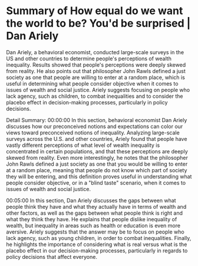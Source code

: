 # Summary of How equal do we want the world to be? You'd be surprised | Dan Ariely

Dan Ariely, a behavioral economist, conducted large-scale surveys in the US and other countries to determine people's perceptions of wealth inequality. Results showed that people's perceptions were deeply skewed from reality. He also points out that philosopher John Rawls defined a just society as one that people are willing to enter at a random place, which is useful in determining what people consider objective when it comes to issues of wealth and social justice. Ariely suggests focusing on people who lack agency, such as children, to combat inequalities and to consider the placebo effect in decision-making processes, particularly in policy decisions.

Detail Summary: 
00:00:00
In this section, behavioral economist Dan Ariely discusses how our preconceived notions and expectations can color our views toward preconceived notions of inequality. Analyzing large-scale surveys across the U.S. and other countries, Ariely found that people have vastly different perceptions of what level of wealth inequality is concentrated in certain populations, and that these perceptions are deeply skewed from reality. Even more interestingly, he notes that the philosopher John Rawls defined a just society as one that you would be willing to enter at a random place, meaning that people do not know which part of society they will be entering, and this definition proves useful in understanding what people consider objective, or in a "blind taste" scenario, when it comes to issues of wealth and social justice.

00:05:00
In this section, Dan Ariely discusses the gaps between what people think they have and what they actually have in terms of wealth and other factors, as well as the gaps between what people think is right and what they think they have. He explains that people dislike inequality of wealth, but inequality in areas such as health or education is even more aversive. Ariely suggests that the answer may be to focus on people who lack agency, such as young children, in order to combat inequalities. Finally, he highlights the importance of considering what is real versus what is the placebo effect in our decision-making processes, particularly in regards to policy decisions that affect everyone.

